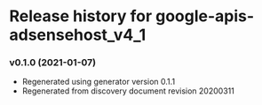 # Release history for google-apis-adsensehost_v4_1

### v0.1.0 (2021-01-07)

* Regenerated using generator version 0.1.1
* Regenerated from discovery document revision 20200311

